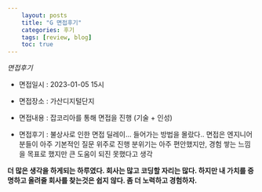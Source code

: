 ```yaml
---
    layout: posts
    title: "G 면접후기"
    categories: 후기
    tags: [review, blog]
    toc: true
---
```


*면접후기*

 - 면접일시 : 2023-01-05 15시
 - 면접장소 : 가산디지털단지
 - 면접내용 : 잡코리아를 통해 면접을 진행 (기술 + 인성)

 - 면접후기 : 불상사로 인한 면접 딜레이... 들어가는 방법을 몰랐다..
             면접은 엔지니어분들이 아주 기본적인 질문 위주로 진행
             분위기는 아주 편안했지만, 경험 쌓는 느낌을 목표로 했지만 큰 도움이 되진 못했다고 생각

**더 많은 생각을 하게되는 하루였다.
 회사는 많고 코딩할 자리는 많다. 
 하지만 내 가치를 증명하고 올려줄 회사를 찾는것은 쉽지 않다.
 좀 더 노력하고 경험하자.**